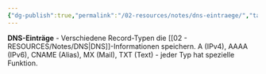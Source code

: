 ```yaml
---
{"dg-publish":true,"permalink":"/02-resources/notes/dns-eintraege/","tags":["#informatik/netzwerk/dns/records","#domain/konfiguration","#informatik/netzwerk/dns"],"noteIcon":"","updated":"2025-09-10T16:35:12.000+02:00"}
---
```



**DNS-Einträge** - Verschiedene Record-Typen die [[02 - RESOURCES/Notes/DNS\|DNS]]-Informationen speichern.
A (IPv4), AAAA (IPv6), CNAME (Alias), MX (Mail), TXT (Text) - jeder Typ hat spezielle Funktion.